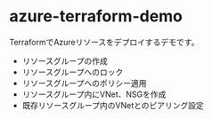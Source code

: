 # azure-terraform-demo
TerraformでAzureリソースをデプロイするデモです。

- リソースグループの作成
- リソースグループへのロック
- リソースグループへのポリシー適用
- リソースグループ内にVNet、NSGを作成
- 既存リソースグループ内のVNetとのピアリング設定